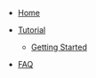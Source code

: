 * [Home](/)
* [Tutorial](tutorial.md)
    * [Getting Started](tutorial.md#getting-started)

* [FAQ](faq.md)